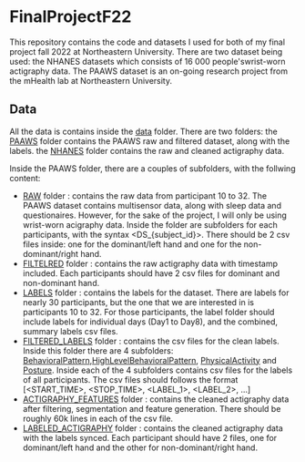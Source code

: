 # FinalProjectF22

This repository contains the code and datasets I used for both of my final project fall 2022 at Northeastern University. There are two dataset being used: the NHANES datasets which consists of 16 000 people'swrist-worn actigraphy data. The PAAWS dataset is an on-going research project from the mHealth lab at Northeastern University.

## Data
All the data is contains inside the [data](/data/) folder. There are two folders: the [PAAWS](/data/PAAWS) folder contains the PAAWS raw and filtered dataset, along with the labels. the [NHANES](/data/NHANES) folder contains the raw and cleaned actigraphy data.

Inside the PAAWS folder, there are a couples of subfolders, with the follwing content:

- [RAW](/data/PAAWS/raw/) folder : contains the raw data from participant 10 to 32. The PAAWS dataset contains multisensor data, along with sleep data and questionaires. However, for the sake of the project, I will only be using wrist-worn acigraphy data. Inside the folder are subfolders for each participants, with the syntax <DS_{subject_id}>. There should be 2 csv files inside: one for the dominant/left hand and one for the non-dominant/right hand.
- [FILTELRED](/data/PAAWS/filtered/) folder : contains the raw actigraphy data with timestamp included. Each participants should have 2 csv files for dominant and non-dominant hand.
- [LABELS](/data/PAAWS/labels/) folder : contains the labels for the dataset. There are labels for nearly 30 participants, but the one that we are interested in is participants 10 to 32. For those participants, the label folder should include labels for individual days (Day1 to Day8), and the combined, summary labels csv files.
- [FILTERED_LABELS](/data/PAAWS/filtered_labels/) folder : contains the csv files for the clean labels. Inside this folder there are 4 subfolders: [BehavioralPattern](/data/PAAWS/filtered_labels/BehavioralPattern),[HighLevelBehavioralPattern](/data/PAAWS/filtered_labels/HighLevelBehavioralPattern), [PhysicalActivity](/data/PAAWS/filtered_labels/PhysicalActivity) and [Posture](/data/PAAWS/filtered_labels/Posture). Inside each of the 4 subfolders contains csv files for the labels of all participants. The csv files should follows the format [<START_TIME>, <STOP_TIME>, <LABEL_1>, <LABEL_2>, ...]
- [ACTIGRAPHY_FEATURES](/data/PAAWS/actigraphy_features/) folder : contains the cleaned actigraphy data after filtering, segmentation and feature generation. There should be roughly 60k lines in each of the csv file.
- [LABELED_ACTIGRAPHY](/data/PAAWS/labeled_actigraphy/) folder : contains the cleaned actigraphy data with the labels synced. Each participant should have 2 files, one for dominant/left hand and the other for non-dominant/right hand.